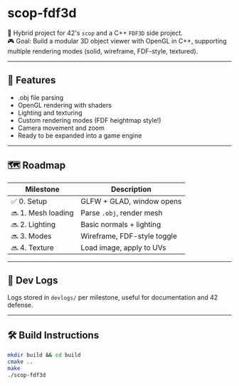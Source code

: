# scop-fdf3d

🚀 Hybrid project for 42's `scop` and a C++ `FDF3D` side project.  
🎮 Goal: Build a modular 3D object viewer with OpenGL in C++, supporting multiple rendering modes (solid, wireframe, FDF-style, textured).

---

## 🎯 Features
- .obj file parsing
- OpenGL rendering with shaders
- Lighting and texturing
- Custom rendering modes (FDF heightmap style!)
- Camera movement and zoom
- Ready to be expanded into a game engine

---

## 🗺️ Roadmap

| Milestone | Description |
|----------|-------------|
| ✅ 0. Setup | GLFW + GLAD, window opens |
| 🔜 1. Mesh loading | Parse `.obj`, render mesh |
| 🔜 2. Lighting | Basic normals + lighting |
| 🔜 3. Modes | Wireframe, FDF-style toggle |
| 🔜 4. Texture | Load image, apply to UVs |

---

## 📝 Dev Logs

Logs stored in `devlogs/` per milestone, useful for documentation and 42 defense.

---

## 🛠️ Build Instructions

```bash
mkdir build && cd build
cmake ..
make
./scop-fdf3d

